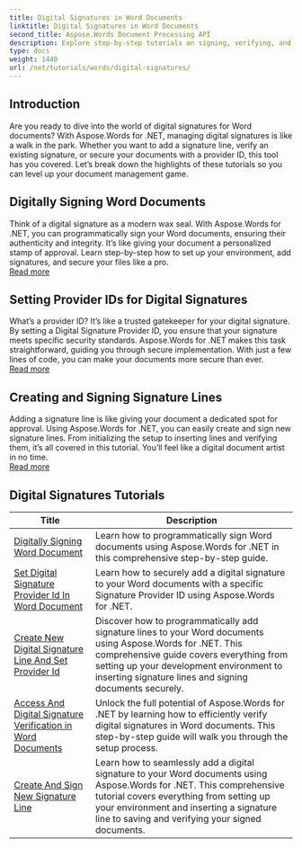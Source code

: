 ```yaml
---
title: Digital Signatures in Word Documents
linktitle: Digital Signatures in Word Documents
second_title: Aspose.Words Document Processing API
description: Explore step-by-step tutorials on signing, verifying, and managing digital signatures in Word documents using Aspose.Words for .NET.
type: docs
weight: 1440
url: /net/tutorials/words/digital-signatures/
---
```

## Introduction

Are you ready to dive into the world of digital signatures for Word documents? With Aspose.Words for .NET, managing digital signatures is like a walk in the park. Whether you want to add a signature line, verify an existing signature, or secure your documents with a provider ID, this tool has you covered. Let’s break down the highlights of these tutorials so you can level up your document management game.

## Digitally Signing Word Documents  

Think of a digital signature as a modern wax seal. With Aspose.Words for .NET, you can programmatically sign your Word documents, ensuring their authenticity and integrity. It’s like giving your document a personalized stamp of approval. Learn step-by-step how to set up your environment, add signatures, and secure your files like a pro.  
[Read more](./digitally-signing-word-document/)  

## Setting Provider IDs for Digital Signatures  

What’s a provider ID? It’s like a trusted gatekeeper for your digital signature. By setting a Digital Signature Provider ID, you ensure that your signature meets specific security standards. Aspose.Words for .NET makes this task straightforward, guiding you through secure implementation. With just a few lines of code, you can make your documents more secure than ever.  
[Read more](./set-digital-signature-provider-id/)  

## Creating and Signing Signature Lines  

Adding a signature line is like giving your document a dedicated spot for approval. Using Aspose.Words for .NET, you can easily create and sign new signature lines. From initializing the setup to inserting lines and verifying them, it’s all covered in this tutorial. You’ll feel like a digital document artist in no time.  
[Read more](./create-and-sign-new-signature-line/)  

 ## Digital Signatures Tutorials
| Title | Description |
| --- | --- |
| [Digitally Signing Word Document](./digitally-signing-word-document/) | Learn how to programmatically sign Word documents using Aspose.Words for .NET in this comprehensive step-by-step guide. |
| [Set Digital Signature Provider Id In Word Document](./set-digital-signature-provider-id/) | Learn how to securely add a digital signature to your Word documents with a specific Signature Provider ID using Aspose.Words for .NET. |
| [Create New Digital Signature Line And Set Provider Id](./create-new-digital-signature-line-and-set-provider-id/) | Discover how to programmatically add signature lines to your Word documents using Aspose.Words for .NET. This comprehensive guide covers everything from setting up your development environment to inserting signature lines and signing documents securely. |
| [Access And Digital Signature Verification in Word Documents](./access-and-digital-signature-verification/) | Unlock the full potential of Aspose.Words for .NET by learning how to efficiently verify digital signatures in Word documents. This step-by-step guide will walk you through the setup process. |
| [Create And Sign New Signature Line](./create-and-sign-new-signature-line/) | Learn how to seamlessly add a digital signature to your Word documents using Aspose.Words for .NET. This comprehensive tutorial covers everything from setting up your environment and inserting a signature line to saving and verifying your signed documents. |
